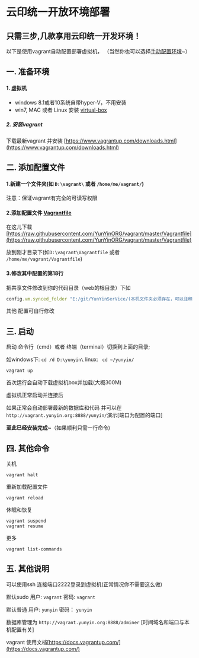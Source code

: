 云印统一开放环境部署
============
只需三步,几款享用云印统一开发环境！
------------------

以下是使用vagrant自动配置部署虚拟机，
（当然你也可以选择[手动配置环境](./install.md)~）

## 一. 准备环境

#### 1. 虚拟机

* windows 8.1或者10系统自带hyper-V，不用安装
* win7, MAC 或者 Linux 安装 [virtual-box](https://www.virtualbox.org/wiki/Downloads)

##### 2. 安装vagrant
下载最新vagrant 并安装
[https://www.vagrantup.com/downloads.html](https://www.vagrantup.com/downloads.html)


##  二. 添加配置文件

#### 1.新建一个文件夹(如 `D:\vagrant\` 或者 `/home/me/vagrant/`)

注意：保证vagrant有完全的可读写权限

#### 2.添加配置文件 [Vagrantfile](./Vagrantfile)

在这儿下载[https://raw.githubusercontent.com/YunYinORG/vagrant/master/Vagrantfile](https://raw.githubusercontent.com/YunYinORG/vagrant/master/Vagrantfile)

放到刚才目录下(如`D:\vagrant\Vagrantfile` 或者 `/home/me/vagrant/Vagrantfile`) 

#### 3.修改其中配置的第18行

把共享文件修改到你的代码目录（web的根目录）下如
```ruby
config.vm.synced_folder "E:/git/YunYinSerVice/(本机文件夹必须存在，可以注释掉)", "/var/www/html/"
```

其他 配置可自行修改


## 三. 启动

启动 命令行（cmd）或者 终端（terminal）切换到上面的目录;

如windows下: `cd /d D:\yunyin\`  linux: ` cd ~/yunyin/`
```
vagrant up
```

首次运行会自动下载虚拟机box并加载(大概300M)

虚拟机正常启动并连接后

如果正常会自动部署最新的数据库和代码
并可以在 `http://vagrant.yunyin.org:8888/yunyin/`演示[端口为配置的端口]


**至此已经安装完成~**（如果顺利只需一行命令)


## 四. 其他命令

关机
```
vagrant halt
```
重新加载配置文件
```
vagrant reload 
```
休眠和恢复
```
vagrant suspend
vagrant resume
```
更多
```
vagrant list-commands
```

## 五. 其他说明

可以使用ssh  连接端口2222登录到虚拟机(正常情况你不需要这么做)

默认sudo 用户: `vagrant` 密码: `vagrant`

默认普通 用户: `yunyin`  密码： `yunyin`

数据库管理为 `http://vagrant.yunyin.org:8888/adminer` [时间域名和端口与本机配置有关]

vagrant 使用文档[https://docs.vagrantup.com/](https://docs.vagrantup.com/)